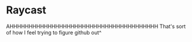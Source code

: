 # Raycast
AHHHHHHHHHHHHHHHHHHHHHHHHHHHHHHHHHHHHHHH
That's sort of how I feel trying to figure github out^
